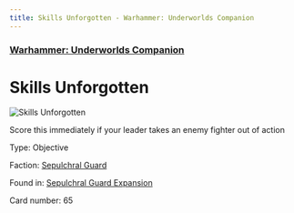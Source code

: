 ```yaml
---
title: Skills Unforgotten - Warhammer: Underworlds Companion
---
```


### [Warhammer: Underworlds Companion](https://guidokessels.github.io/wh-underworlds)

  

# Skills Unforgotten

![Skills Unforgotten](https://warhammerunderworlds.com/wp-content/uploads/sites/6/2017/12/065_ENG-Skills-Unforgotten.png)

Score this immediately if your leader takes an enemy fighter out of action

Type: Objective

Faction: [Sepulchral Guard](https://guidokessels.github.io/wh-underworlds/factions/sepulchral-guard)

Found in: [Sepulchral Guard Expansion](https://guidokessels.github.io/wh-underworlds/locations/sepulchral-guard-expansion)

Card number: 65
